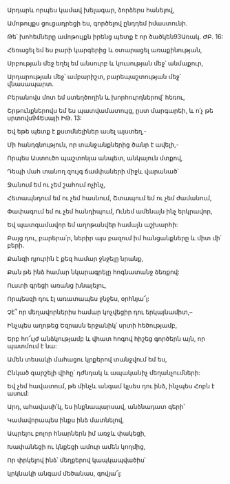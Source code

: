 Արդարև որպես կամավ խելագար, ձորձերս հանելով,

Ամոթույքս ցուցադրեցի ես, գործելով ընդդեմ իմաստունի.

Թե՝ խոհեմները ամոթույքն իրենց պետք է որ ծածկեն93Առակ. ԺԲ. 16:

Հեռացել եմ ես բարի կարգերից և օտարացել առաքինության,

Սրբության մեջ եղել եմ անսուրբ և կուսության մեջ՝ անմաքուր,

Արդարության մեջ՝ ամբարիշտ, բարեպաշտության մեջ՝ վնասապարտ.

Բերանովս մոտ եմ ստեղծողին և խորհուրդներով՝ հեռու,

Շրթունքներովս եմ ես պատվամատույց, ըստ մարգարեի, և ո՛չ թե սրտովս94Եսայի ԻԹ. 13:

Եվ եթե պետք է քստմնելիներ ասել այստեղ,-

Մի հանդգնություն, որ տանջանքներից ծանր է ավելի,-

Որպես Աստուծո պաշտոնյա անպետ, անկայուն մտքով,

Դեպի մահ տանող զույգ ճամփաների միջև վարանած՝

Ջանում եմ ու չեմ շահում ոչինչ,

Հետապնդում եմ ու չեմ հասնում, Շտապում եմ ու չեմ ժամանում,

Փափագում եմ ու չեմ հանդիպում, Ունեմ ամենայն ինչ երկրավոր,

Եվ պատգամավոր եմ աղոթանվեր համայն աշխարհի:

Բայց դու, բարերա՛ր, ներիր այս բազում իմ հանցանքները և միտ մի՛ բերի.

Քանզի դյուրին է քեզ համար ջնջելը նրանք,

Քան թե ինձ համար նկարագրելը հոգնատանջ ձեռքով:

Ուստի գրեցի առանց խնայելու,

Որպեսզի դու էլ առատապես ջնջես, օրհնյա՜լ:

Չէ՞ որ մեղավորներիս համար կոչվեցիր դու երկայնամիտ,–

Ինչպես աղոթեց Եզրասն երջանիկ՝ սրտի հեծությամբ,

Երբ հո՜ւյժ անձկությամբ և վհատ հոգով հիշեց գործերն այն, որ պատմում է նա:

Ամեն տեսակի մահացու կրքերով տանջվում եմ ես,

Ընկած գարշելի վիհը՝ դժնդակ և ապականիչ մեղանչումների:

Եվ չեմ հավատում, թե մինչև անգամ կլսես դու ինձ, ինչպես Հոբն է ասում:

Արդ, ահավասի՛կ, ես ինքնապարսավ, անձնադատ գերի՝ 

Կամավորապես ինքս ինձ մատնելով,

Ապրելու բոլոր հնարներն իմ առջև փակեցի,

Խափանեցի ու կնքեցի ամուր ամեն կողմից,

Որ փրկելով ինձ՝ մեղքերով կապկապվածիս՝

կրկնակի անգամ մեծանաս, գովյա՜լ: